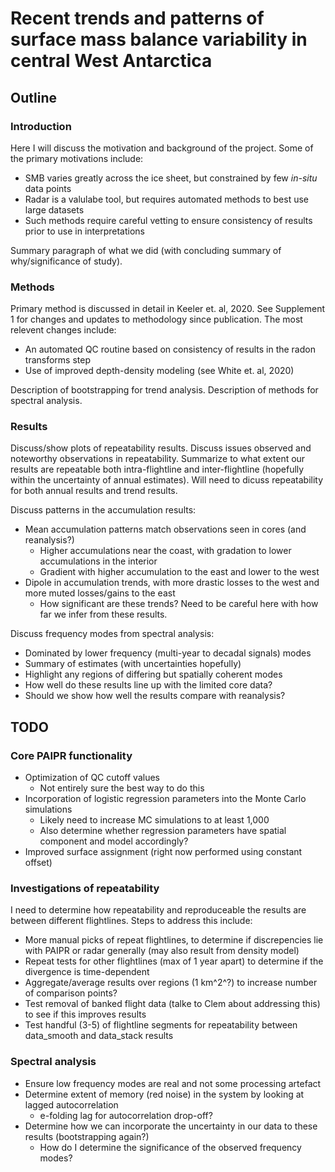 # Recent trends and patterns of surface mass balance variability in central West Antarctica

## Outline

### Introduction

Here I will discuss the motivation and background of the project.
Some of the primary motivations include:

- SMB varies greatly across the ice sheet, but constrained by few *in-situ* data points
- Radar is a valulabe tool, but requires automated methods to best use large datasets
- Such methods require careful vetting to ensure consistency of results prior to use in interpretations

Summary paragraph of what we did (with concluding summary of why/significance of study).

### Methods

Primary method is discussed in detail in Keeler et. al, 2020.
See Supplement 1 for changes and updates to methodology since publication.
The most relevent changes include:

- An automated QC routine based on consistency of results in the radon transforms step
- Use of improved depth-density modeling (see White et. al, 2020)

Description of bootstrapping for trend analysis.
Description of methods for spectral analysis.

### Results

Discuss/show plots of repeatability results.
Discuss issues observed and noteworthy observations in repeatability.
Summarize to what extent our results are repeatable both intra-flightline and inter-flightline (hopefully within the uncertainty of annual estimates).
Will need to dicuss repeatability for both annual results and trend results.

Discuss patterns in the accumulation results:

- Mean accumulation patterns match observations seen in cores (and reanalysis?)
  - Higher accumulations near the coast, with gradation to lower accumulations in the interior
  - Gradient with higher accumulation to the east and lower to the west
- Dipole in accumulation trends, with more drastic losses to the west and more muted losses/gains to the east
  - How significant are these trends? Need to be careful here with how far we infer from these results.

Discuss frequency modes from spectral analysis:

- Dominated by lower frequency (multi-year to decadal signals) modes
- Summary of estimates (with uncertainties hopefully)
- Highlight any regions of differing but spatially coherent modes
- How well do these results line up with the limited core data?
- Should we show how well the results compare with reanalysis?

## TODO

### Core PAIPR functionality

- Optimization of QC cutoff values
  - Not entirely sure the best way to do this
- Incorporation of logistic regression parameters into the Monte Carlo simulations
  - Likely need to increase MC simulations to at least 1,000
  - Also determine whether regression parameters have spatial component and model accordingly?
- Improved surface assignment (right now performed using constant offset)

### Investigations of repeatability

I need to determine how repeatability and reproduceable the results are between different flightlines.
Steps to address this include:

- More manual picks of repeat flightlines, to determine if discrepencies lie with PAIPR or radar generally (may also result from density model)
- Repeat tests for other flightlines (max of 1 year apart) to determine if the divergence is time-dependent
- Aggregate/average results over regions (1 km^2^?) to increase number of comparison points?
- Test removal of banked flight data (talke to Clem about addressing this) to see if this improves results
- Test handful (3-5) of flightline segments for repeatability between data_smooth and data_stack results

### Spectral analysis

- Ensure low frequency modes are real and not some processing artefact
- Determine extent of memory (red noise) in the system by looking at lagged autocorrelation
  - e-folding lag for autocorrelation drop-off?
- Determine how we can incorporate the uncertainty in our data to these results (bootstrapping again?)
  - How do I determine the significance of the observed frequency modes?
